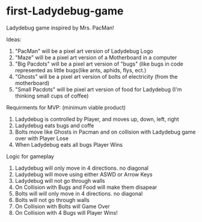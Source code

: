 # first-Ladydebug-game
Ladydebug game inspired by Mrs. PacMan!

Ideas:
1. "PacMan" will be a pixel art version of Ladydebug Logo
2. "Maze" will be a pixel art version of a Motherboard in a computer
3. "Big Pacdots" will be a pixel art version of "bugs" (like bugs in code represented as little bugs(like ants, aphids, flys, ect.)
4. "Ghosts" will be a pixel art version of bolts of electricity (from the motherboard)
5. "Small Pacdots" will be pixel art version of food for Ladydebug (I'm thinking small cups of coffee)

Requirments for MVP: (minimum viable product)
1. Ladydebug is controlled by Player, and moves up, down, left, right
2. Ladydebug eats bugs and coffe
3. Bolts move like Ghosts in Pacman and on collision with Ladydebug game over with Player Lose
4. When Ladydebug eats all bugs Player Wins

Logic for gameplay
1. Ladydebug will only move in 4 directions. no diagonal
2. Ladydebug will move using either ASWD or Arrow Keys
3. Ladydebug will not go through walls
4. On Collision with Bugs and Food will make them disapear
5. Bolts will will only move in 4 directions. no diagonal
6. Bolts will not go through walls
7. On Collision with Bolts will Game Over
8. On Collision with 4 Bugs will Player Wins!
